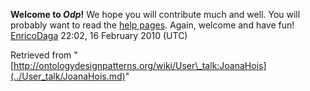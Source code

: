 __Welcome to _Odp_!__ We hope you will contribute much and well. 
You will probably want to read the [help pages](http://ontologydesignpatterns.org/wiki/Help:Contents "Help:Contents"). Again, welcome and have fun! [EnricoDaga](../User/EnricoDaga.md "User:EnricoDaga") 22:02, 16 February 2010 (UTC)





Retrieved from "[http://ontologydesignpatterns.org/wiki/User\_talk:JoanaHois](../User_talk/JoanaHois.md)"